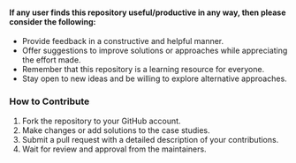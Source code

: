 #### If any user finds this repository useful/productive in any way, then please consider the following: 
- Provide feedback in a constructive and helpful manner.
- Offer suggestions to improve solutions or approaches while appreciating the effort made.
- Remember that this repository is a learning resource for everyone.
- Stay open to new ideas and be willing to explore alternative approaches.

### How to Contribute
1. Fork the repository to your GitHub account.
2. Make changes or add solutions to the case studies.
3. Submit a pull request with a detailed description of your contributions.
4. Wait for review and approval from the maintainers.
